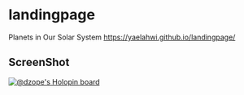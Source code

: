 # landingpage
 Planets in Our Solar System
 https://yaelahwi.github.io/landingpage/

## ScreenShot

[![@dzope's Holopin board](https://holopin.io/api/user/board?user=dzope)](https://holopin.io/@dzope)
